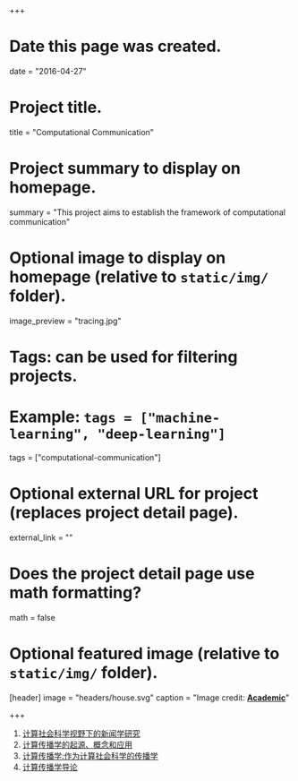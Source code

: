 +++
# Date this page was created.
date = "2016-04-27"

# Project title.
title = "Computational Communication"


# Project summary to display on homepage.
summary = "This project aims to establish the framework of computational communication"

# Optional image to display on homepage (relative to `static/img/` folder).
image_preview = "tracing.jpg"

# Tags: can be used for filtering projects.
# Example: `tags = ["machine-learning", "deep-learning"]`
tags = ["computational-communication"]

# Optional external URL for project (replaces project detail page).
external_link = ""

# Does the project detail page use math formatting?
math = false

# Optional featured image (relative to `static/img/` folder).

[header]
image = "headers/house.svg"
caption = "Image credit: [**Academic**](https://github.com/gcushen/hugo-academic/)"

+++

1. [计算社会科学视野下的新闻学研究](/publication/computational-journalism/)
2. [计算传播学的起源、概念和应用](/publication/cc-origin/)
3. [计算传播学:作为计算社会科学的传播学](/publication/cc-intro/)
4. [计算传播学导论](/publication/ccr-book/)

